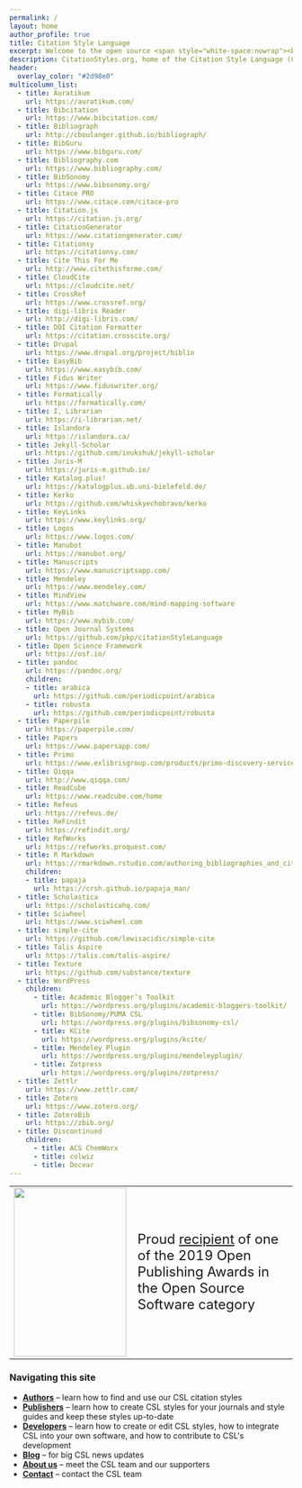 ```yaml
---
permalink: /
layout: home
author_profile: true
title: Citation Style Language
excerpt: Welcome to the open source <span style="white-space:nowrap"><b>Citation Style Language</b></span> (CSL) project! Our goal is to facilitate scholarly publishing by automating the formatting of citations and bibliographies. We develop the Citation Style Language and maintain a crowdsourced repository with over 10,000 free CSL citation styles.
description: CitationStyles.org, home of the Citation Style Language (CSL), a popular open XML-based language to describe the formatting of citations and bibliographies.
header:
  overlay_color: "#2d98e0"
multicolumn_list:
  - title: Auratikum
    url: https://auratikum.com/
  - title: Bibcitation
    url: https://www.bibcitation.com/
  - title: Bibliograph
    url: http://cboulanger.github.io/bibliograph/
  - title: BibGuru
    url: https://www.bibguru.com/  
  - title: Bibliography.com
    url: https://www.bibliography.com/
  - title: BibSonomy
    url: https://www.bibsonomy.org/
  - title: Citace PRO
    url: https://www.citace.com/citace-pro
  - title: Citation.js
    url: https://citation.js.org/
  - title: CitationGenerator
    url: https://www.citationgenerator.com/
  - title: Citationsy
    url: https://citationsy.com/
  - title: Cite This For Me
    url: http://www.citethisforme.com/
  - title: CloudCite
    url: https://cloudcite.net/
  - title: CrossRef
    url: https://www.crossref.org/
  - title: digi-libris Reader
    url: http://digi-libris.com/
  - title: DOI Citation Formatter
    url: https://citation.crosscite.org/
  - title: Drupal
    url: https://www.drupal.org/project/biblio
  - title: EasyBib
    url: https://www.easybib.com/
  - title: Fidus Writer
    url: https://www.fiduswriter.org/
  - title: Formatically
    url: https://formatically.com/
  - title: I, Librarian
    url: https://i-librarian.net/
  - title: Islandora
    url: https://islandora.ca/
  - title: Jekyll-Scholar
    url: https://github.com/inukshuk/jekyll-scholar
  - title: Juris-M
    url: https://juris-m.github.io/
  - title: Katalog.plus!
    url: https://katalogplus.ub.uni-bielefeld.de/
  - title: Kerko
    url: https://github.com/whiskyechobravo/kerko
  - title: KeyLinks
    url: https://www.keylinks.org/
  - title: Logos
    url: https://www.logos.com/
  - title: Manubot
    url: https://manubot.org/
  - title: Manuscripts
    url: https://www.manuscriptsapp.com/
  - title: Mendeley
    url: https://www.mendeley.com/
  - title: MindView
    url: https://www.matchware.com/mind-mapping-software
  - title: MyBib
    url: https://www.mybib.com/
  - title: Open Journal Systems
    url: https://github.com/pkp/citationStyleLanguage
  - title: Open Science Framework
    url: https://osf.io/
  - title: pandoc
    url: https://pandoc.org/
    children:
    - title: arabica
      url: https://github.com/periodicpoint/arabica
    - title: robusta
      url: https://github.com/periodicpoint/robusta
  - title: Paperpile
    url: https://paperpile.com/
  - title: Papers
    url: https://www.papersapp.com/
  - title: Primo
    url: https://www.exlibrisgroup.com/products/primo-discovery-service/
  - title: Qiqqa
    url: http://www.qiqqa.com/
  - title: ReadCube
    url: https://www.readcube.com/home
  - title: Refeus
    url: https://refeus.de/
  - title: ReFindit
    url: https://refindit.org/
  - title: RefWorks
    url: https://refworks.proquest.com/
  - title: R Markdown
    url: https://rmarkdown.rstudio.com/authoring_bibliographies_and_citations.html
    children:
    - title: papaja
      url: https://crsh.github.io/papaja_man/
  - title: Scholastica
    url: https://scholasticahq.com/
  - title: Sciwheel
    url: https://www.sciwheel.com
  - title: simple-cite
    url: https://github.com/lewisacidic/simple-cite
  - title: Talis Aspire
    url: https://talis.com/talis-aspire/
  - title: Texture
    url: https://github.com/substance/texture
  - title: WordPress
    children:
      - title: Academic Blogger’s Toolkit
        url: https://wordpress.org/plugins/academic-bloggers-toolkit/
      - title: BibSonomy/PUMA CSL
        url: https://wordpress.org/plugins/bibsonomy-csl/
      - title: KCite
        url: https://wordpress.org/plugins/kcite/
      - title: Mendeley Plugin
        url: https://wordpress.org/plugins/mendeleyplugin/
      - title: Zotpress
        url: https://wordpress.org/plugins/zotpress/
  - title: Zettlr
    url: https://www.zettlr.com/
  - title: Zotero
    url: https://www.zotero.org/
  - title: ZoteroBib
    url: https://zbib.org/
  - title: Discontinued
    children:
      - title: ACS ChemWorx
      - title: colwiz
      - title: Docear
---
```


<table style="margin: auto;max-width:768px;"><tr><td><img src="/assets/img/OSS-Vertical@2x.png" height="300px" width="200px"></td><td style="font-size:1.5em;">Proud <a href="https://openpublishingawards.org/index.php/citation-style-language/">recipient</a> of one of the 2019 Open Publishing Awards in the Open Source Software category</td></tr></table>

<h3 id="navigate">Navigating this site</h3>

* **[Authors](/authors/)** &ndash; learn how to find and use our CSL citation styles
* **[Publishers](/publishers/)** &ndash; learn how to create CSL styles for your journals and style guides and keep these styles up-to-date
* **[Developers](/developers/)** &ndash; learn how to create or edit CSL styles, how to integrate CSL into your own software, and how to contribute to CSL's development
* **[Blog](/blog/)** &ndash; for big CSL news updates
* **[About us](/about/)** &ndash; meet the CSL team and our supporters
* **[Contact](/contact/)** &ndash; contact the CSL team
